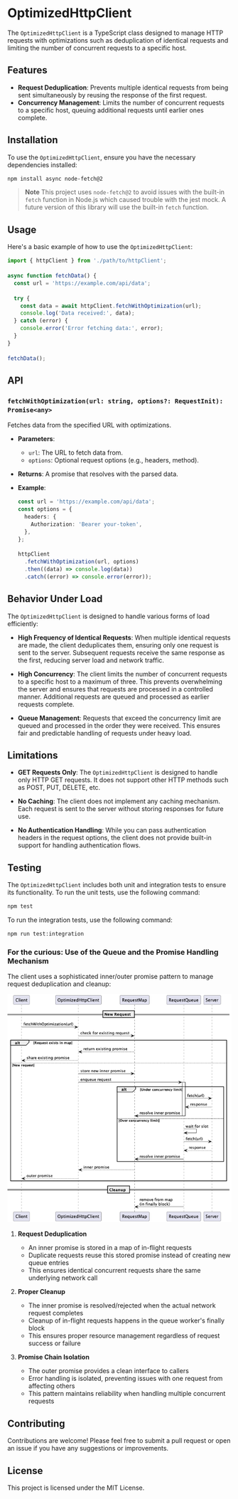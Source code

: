 # OptimizedHttpClient

The `OptimizedHttpClient` is a TypeScript class designed to manage HTTP requests with optimizations such as deduplication of identical requests and limiting the number of concurrent requests to a specific host.

## Features

- **Request Deduplication**: Prevents multiple identical requests from being sent simultaneously by reusing the response of the first request.
- **Concurrency Management**: Limits the number of concurrent requests to a specific host, queuing additional requests until earlier ones complete.

## Installation

To use the `OptimizedHttpClient`, ensure you have the necessary dependencies installed:

```bash
npm install async node-fetch@2
```

> **Note**
> This project uses `node-fetch@2` to avoid issues with the built-in `fetch` function in Node.js which caused trouble with the jest mock. A future version of this library will use the built-in `fetch` function.

## Usage

Here's a basic example of how to use the `OptimizedHttpClient`:

```typescript
import { httpClient } from './path/to/httpClient';

async function fetchData() {
  const url = 'https://example.com/api/data';

  try {
    const data = await httpClient.fetchWithOptimization(url);
    console.log('Data received:', data);
  } catch (error) {
    console.error('Error fetching data:', error);
  }
}

fetchData();
```

## API

### `fetchWithOptimization(url: string, options?: RequestInit): Promise<any>`

Fetches data from the specified URL with optimizations.

- **Parameters**:

  - `url`: The URL to fetch data from.
  - `options`: Optional request options (e.g., headers, method).

- **Returns**: A promise that resolves with the parsed data.

- **Example**:

  ```typescript
  const url = 'https://example.com/api/data';
  const options = {
    headers: {
      Authorization: 'Bearer your-token',
    },
  };

  httpClient
    .fetchWithOptimization(url, options)
    .then((data) => console.log(data))
    .catch((error) => console.error(error));
  ```

## Behavior Under Load

The `OptimizedHttpClient` is designed to handle various forms of load efficiently:

- **High Frequency of Identical Requests**: When multiple identical requests are made, the client deduplicates them, ensuring only one request is sent to the server. Subsequent requests receive the same response as the first, reducing server load and network traffic.

- **High Concurrency**: The client limits the number of concurrent requests to a specific host to a maximum of three. This prevents overwhelming the server and ensures that requests are processed in a controlled manner. Additional requests are queued and processed as earlier requests complete.

- **Queue Management**: Requests that exceed the concurrency limit are queued and processed in the order they were received. This ensures fair and predictable handling of requests under heavy load.

## Limitations

- **GET Requests Only**: The `OptimizedHttpClient` is designed to handle only HTTP GET requests. It does not support other HTTP methods such as POST, PUT, DELETE, etc.

- **No Caching**: The client does not implement any caching mechanism. Each request is sent to the server without storing responses for future use.

- **No Authentication Handling**: While you can pass authentication headers in the request options, the client does not provide built-in support for handling authentication flows.

## Testing

The `OptimizedHttpClient` includes both unit and integration tests to ensure its functionality. To run the unit tests, use the following command:

```bash
npm test
```

To run the integration tests, use the following command:

```bash
npm run test:integration
```

### For the curious: Use of the Queue and the Promise Handling Mechanism

The client uses a sophisticated inner/outer promise pattern to manage request deduplication and cleanup:

![Inner/Outer Promise Pattern](architecture/inner-outer-promise.png)

1. **Request Deduplication**

   - An inner promise is stored in a map of in-flight requests
   - Duplicate requests reuse this stored promise instead of creating new queue entries
   - This ensures identical concurrent requests share the same underlying network call

2. **Proper Cleanup**

   - The inner promise is resolved/rejected when the actual network request completes
   - Cleanup of in-flight requests happens in the queue worker's finally block
   - This ensures proper resource management regardless of request success or failure

3. **Promise Chain Isolation**
   - The outer promise provides a clean interface to callers
   - Error handling is isolated, preventing issues with one request from affecting others
   - This pattern maintains reliability when handling multiple concurrent requests

## Contributing

Contributions are welcome! Please feel free to submit a pull request or open an issue if you have any suggestions or improvements.

## License

This project is licensed under the MIT License.

